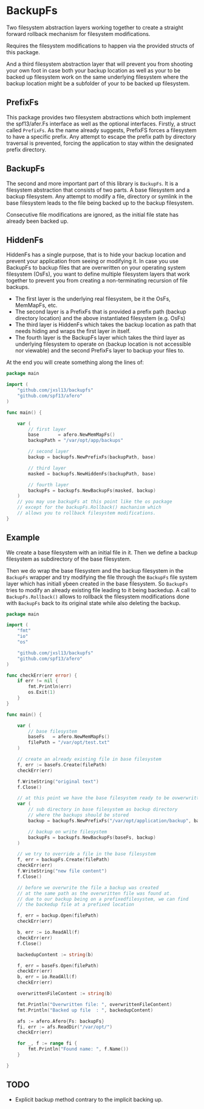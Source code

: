 
# BackupFs

Two filesystem abstraction layers working together to create a straight forward rollback mechanism for filesystem modifications.

Requires the filesystem modifications to happen via the provided structs of this package.

And a third filesystem abstraction layer that will prevent you from shooting your own foot in case both your backup location as well as your to be backed up filesystem work on the same underlying filesystem where the backup location might be a subfolder of your to be backed up filesystem.

## PrefixFs

This package provides two filesystem abstractions which both implement the spf13/afer.Fs interface as well as the optional interfaces.
Firstly, a struct called `PrefixFs`. As the name already suggests, PrefixFS forces a filesystem to have a specific prefix.
Any attempt to escape the prefix path by directory traversal is prevented, forcing the application to stay within the designated prefix directory.

## BackupFs

The second and more important part of this library is `BackupFs`.
It is a filesystem abstraction that consists of two parts.
A base filesystem and a backup filesystem.
Any attempt to modify a file, directory or symlink in the base filesystem leads to the file being backed up to the backup filesystem.

Consecutive file modifications are ignored, as the initial file state has already been backed up.

## HiddenFs

HiddenFs has a single purpose, that is to hide your backup location and prevent your application from seeing or modifying it.
In case you use BackupFs to backup files that are overwritten on your operating system filesystem (OsFs), you want to define multiple filesystem layers that work together to prevent you from creating a non-terminating recursion of file backups.

- The first layer is the underlying real filesystem, be it the OsFs, MemMapFs, etc.
- The second layer is a PrefixFs that is provided a prefix path (backup directory location) and the above instantiated filesystem (e.g. OsFs)
- The third layer is HiddenFs which takes the backup location as path that needs hiding and wraps the first layer in itself.
- The fourth layer is the BackupFs layer which takes the third layer as underlying filesystem to operate on (backup location is not accessible nor viewable) and the second PrefixFs layer to backup your files to.

At the end you will create something along the lines of:
```go
package main

import (
	"github.com/jxsl13/backupfs"
	"github.com/spf13/afero"
)

func main() {

	var (
		// first layer
		base       = afero.NewMemMapFs()
		backupPath = "/var/opt/app/backups"

		// second layer
		backup = backupfs.NewPrefixFs(backupPath, base)

		// third layer
		masked = backupfs.NewHiddenFs(backupPath, base)

		// fourth layer
		backupFs = backupfs.NewBackupFs(masked, backup)
	)
	// you may use backupFs at this point like the os package
	// except for the backupFs.Rollback() machanism which
	// allows you to rollback filesystem modifications.
}

```

## Example

We create a base filesystem with an initial file in it.
Then we define a backup filesystem as subdirectory of the base filesystem.

Then we do wrap the base filesystem and the backup filesystem in the `BackupFs` wrapper and try modifying the file through the `BackupFs` file system layer which has initiall ybeen created in the base filesystem. So `BackupFs` tries to modify an already existing file leading to it being backedup. A call to `BackupFs.Rollback()` allows to rollback the filesystem modifications done with `BackupFs` back to its original state while also deleting the backup.

```go
package main

import (
	"fmt"
	"io"
	"os"

	"github.com/jxsl13/backupfs"
	"github.com/spf13/afero"
)

func checkErr(err error) {
	if err != nil {
		fmt.Println(err)
		os.Exit(1)
	}
}

func main() {

	var (
		// base filesystem
		baseFs   = afero.NewMemMapFs()
		filePath = "/var/opt/test.txt"
	)

	// create an already existing file in base filesystem
	f, err := baseFs.Create(filePath)
	checkErr(err)

	f.WriteString("original text")
	f.Close()

	// at this point we have the base filesystem ready to be ovwerwritten with new files
	var (
		// sub directory in base filesystem as backup directory
		// where the backups should be stored
		backup = backupfs.NewPrefixFs("/var/opt/application/backup", baseFs)

		// backup on write filesystem
		backupFs = backupfs.NewBackupFs(baseFs, backup)
	)

	// we try to override a file in the base filesystem
	f, err = backupFs.Create(filePath)
	checkErr(err)
	f.WriteString("new file content")
	f.Close()

	// before we overwrite the file a backup was created
	// at the same path as the overwritten file was found at.
	// due to our backup being on a prefixedfilesystem, we can find
	// the backedup file at a prefixed location

	f, err = backup.Open(filePath)
	checkErr(err)

	b, err := io.ReadAll(f)
	checkErr(err)
	f.Close()

	backedupContent := string(b)

	f, err = baseFs.Open(filePath)
	checkErr(err)
	b, err = io.ReadAll(f)
	checkErr(err)

	overwrittenFileContent := string(b)

	fmt.Println("Overwritten file: ", overwrittenFileContent)
	fmt.Println("Backed up file  : ", backedupContent)

	afs := afero.Afero{Fs: backupFs}
	fi, err := afs.ReadDir("/var/opt/")
	checkErr(err)

	for _, f := range fi {
		fmt.Println("Found name: ", f.Name())
	}

}
```


## TODO

- Explicit backup method contrary to the implicit backing up.
